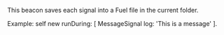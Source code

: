 This beacon saves each signal into a Fuel file in the current folder.

Example:
	self new runDuring: [ 
		MessageSignal log: 'This is a message' ].
